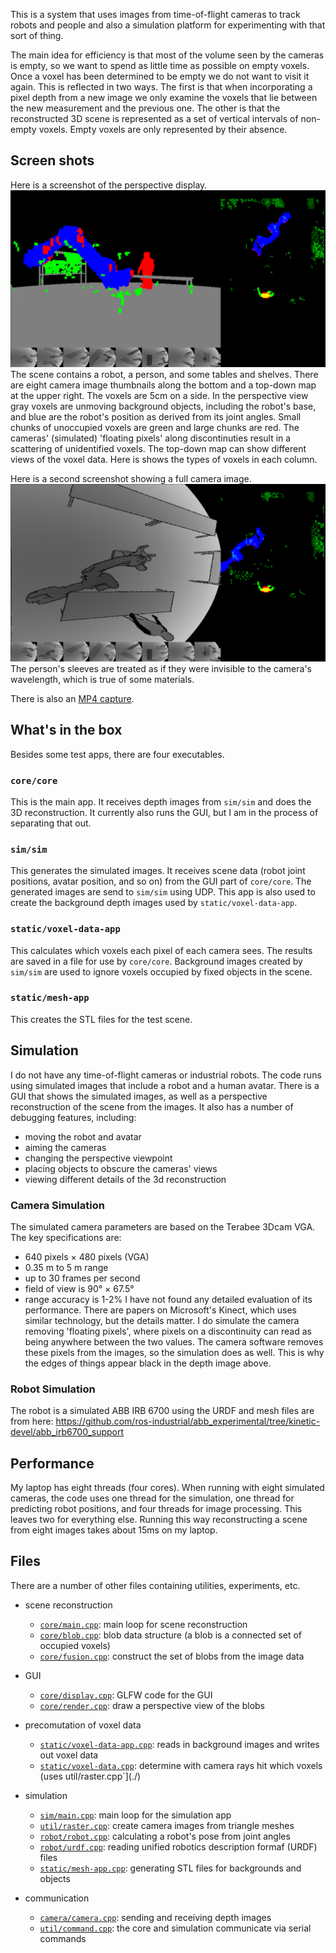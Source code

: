 
This is a system that uses images from time-of-flight cameras to track robots and people
and also a simulation platform for experimenting with that sort of thing.

The main idea for efficiency is that most of the volume seen by the cameras is empty, so we
want to spend as little time as possible on empty voxels.  Once a voxel has been
determined to be empty we do not want to visit it again.  This is reflected
in two ways.  The first is that when incorporating a
pixel depth from a new image we only examine the voxels that lie between the
new measurement and the previous one.   The other is that the reconstructed
3D scene is represented as a set of vertical intervals of non-empty voxels.
Empty voxels are only represented by their absence.

## Screen shots

Here is a screenshot of the perspective display.
![perspective display](./screenshots/display.png)
The scene contains a robot, a person, and some tables and shelves.
There are eight camera image thumbnails along the bottom and a top-down map at the upper right.
The voxels are 5cm on a side.
In the perspective view
gray voxels are unmoving background objects, including the robot's base, and blue are the
robot's position as derived from its joint angles.  Small chunks of unoccupied voxels are green
and large chunks are red.  The cameras' (simulated) 'floating pixels' along discontinuties
result in a scattering of unidentified voxels.
The top-down map can show different views of the voxel data.  Here is shows the types of
voxels in each column.

Here is a second screenshot showing a full camera image.
![raw simulated image](./screenshots/camera.png)
The person's sleeves are treated as if they were invisible
to the camera's wavelength, which is true of some materials.

There is also an [MP4 capture](./screenshots/demo.mp4). 

## What's in the box

Besides some test apps, there are four executables.

### `core/core`
This is the main app.  It receives depth images from `sim/sim` and does the 3D reconstruction.
It currently also runs the GUI, but I am in the process of separating that out.

### `sim/sim`
This generates the simulated images.  It receives scene data (robot joint positions,
avatar position, and so on) from the GUI part of `core/core`.
The generated images are send to `sim/sim` using UDP.  This app is also used to create the background depth images used by `static/voxel-data-app`.

### `static/voxel-data-app`
This calculates which voxels each pixel of each camera sees.  The results are
saved in a file for use by `core/core`.  Background images created by `sim/sim`
are used to ignore voxels occupied by fixed objects in the scene.

### `static/mesh-app`
This creates the STL files for the test scene.

## Simulation

I do not have any time-of-flight cameras or industrial robots.  The code runs using
simulated images that include a robot and a human avatar.  There is a GUI that shows 
the simulated images, as well as a perspective reconstruction of the scene from
the images.  It also has a number of debugging features, including:
* moving the robot and avatar
* aiming the cameras
* changing the perspective viewpoint
* placing objects to obscure the cameras' views
* viewing different details of the 3d reconstruction

### Camera Simulation

The simulated camera parameters are based on the Terabee 3Dcam VGA.  The key specifications are:
* 640 pixels × 480 pixels (VGA)
* 0.35 m to 5 m range
* up to 30 frames per second
* field of view is 90° × 67.5°
* range accuracy is 1-2%
I have not found any detailed evaluation of its performance. There are papers
on Microsoft's Kinect, which uses similar technology, but the details matter.
I do simulate the camera removing 'floating pixels', where pixels on a
discontinuity can read as being anywhere between the two values.
The camera software removes these pixels from the images, so the simulation
does as well.  This is why the edges of things appear black in the depth image above.

### Robot Simulation

The robot is a simulated ABB IRB 6700 using the URDF and mesh files are from here:
https://github.com/ros-industrial/abb_experimental/tree/kinetic-devel/abb_irb6700_support

## Performance

My laptop has eight threads (four cores).  When running with eight simulated cameras, the code uses one thread
for the simulation, one thread for predicting robot positions, and four threads for image processing.  This
leaves two for everything else.  Running this way reconstructing a scene from eight images takes about 15ms
on my laptop.

## Files

There are a number of other files containing utilities, experiments, etc.

- scene reconstruction
  - [`core/main.cpp`](./core/main.cpp): main loop for scene reconstruction
  - [`core/blob.cpp`](./core/blob.cpp): blob data structure (a blob is a connected set of occupied voxels)
  - [`core/fusion.cpp`](./core/fusion.cpp): construct the set of blobs from the image data

- GUI
  - [`core/display.cpp`](./core/display.cpp): GLFW code for the GUI
  - [`core/render.cpp`](./core/render.cpp): draw a perspective view of the blobs

- precomutation of voxel data
  - [`static/voxel-data-app.cpp`](./static/voxel-data-app.cpp):  reads in background images and writes out voxel data
  - [`static/voxel-data.cpp`](./static/voxel-data.cpp): determine with camera rays hit which voxels (uses util/raster.cpp`](./)

- simulation
  - [`sim/main.cpp`](./sim/main.cpp): main loop for the simulation app
  - [`util/raster.cpp`](./util/raster.cpp): create camera images from triangle meshes
  - [`robot/robot.cpp`](./robot/robot.cpp): calculating a robot's pose from joint angles
  - [`robot/urdf.cpp`](./robot/urdf.cpp): reading unified robotics description formaf (URDF) files
  - [`static/mesh-app.cpp`](./static/mesh-app.cpp): generating STL files for backgrounds and objects

- communication
  - [`camera/camera.cpp`](./camera/camera.cpp): sending and receiving depth images
  - [`util/command.cpp`](./util/command.cpp): the core and simulation communicate via serial commands
